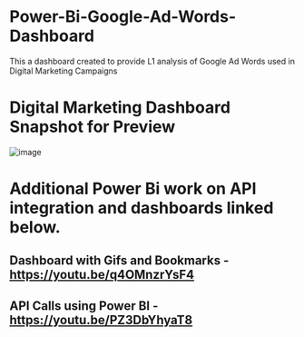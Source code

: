 # Power-Bi-Google-Ad-Words-Dashboard
This a dashboard created to provide L1 analysis of Google Ad Words used in Digital Marketing Campaigns



# Digital Marketing Dashboard Snapshot for Preview

![image](https://user-images.githubusercontent.com/85121157/185850897-6b7487a8-a95c-44ca-8736-8b974e9149fe.png)


# Additional Power Bi work on API integration and dashboards linked below.

## Dashboard with Gifs and Bookmarks - https://youtu.be/q4OMnzrYsF4

## API Calls using Power BI - https://youtu.be/PZ3DbYhyaT8
